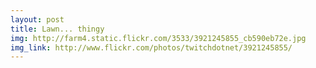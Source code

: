 ```yaml
---
layout: post
title: Lawn... thingy 
img: http://farm4.static.flickr.com/3533/3921245855_cb590eb72e.jpg 
img_link: http://www.flickr.com/photos/twitchdotnet/3921245855/ 
---
```

